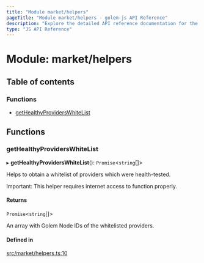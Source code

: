 ```yaml
---
title: "Module market/helpers"
pageTitle: "Module market/helpers - golem-js API Reference"
description: "Explore the detailed API reference documentation for the Module market/helpers within the golem-js SDK for the Golem Network."
type: "JS API Reference"
---
```

# Module: market/helpers

## Table of contents

### Functions

- [getHealthyProvidersWhiteList](market_helpers#gethealthyproviderswhitelist)

## Functions

### getHealthyProvidersWhiteList

▸ **getHealthyProvidersWhiteList**(): `Promise`\<`string`[]\>

Helps to obtain a whitelist of providers which were health-tested.

Important: This helper requires internet access to function properly.

#### Returns

`Promise`\<`string`[]\>

An array with Golem Node IDs of the whitelisted providers.

#### Defined in

[src/market/helpers.ts:10](https://github.com/golemfactory/golem-js/blob/570126bc/src/market/helpers.ts#L10)
